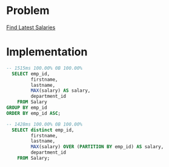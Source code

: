 # Problem

[Find Latest Salaries](https://leetcode.com/problems/find-latest-salaries/)

# Implementation

```sql
-- 1515ms 100.00% 0B 100.00%
  SELECT emp_id,
         firstname,
         lastname,
         MAX(salary) AS salary,
         department_id
    FROM Salary
GROUP BY emp_id
ORDER BY emp_id ASC;

```

```sql
-- 1428ms 100.00% 0B 100.00%
  SELECT distinct emp_id,
         firstname,
         lastname,
         MAX(salary) OVER (PARTITION BY emp_id) AS salary,
         department_id
    FROM Salary;
```

